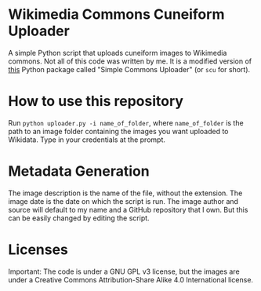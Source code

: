 # Wikimedia Commons Cuneiform Uploader
A simple Python script that uploads cuneiform images to Wikimedia commons. Not all of this code was written by me. It is a modified version of [this](https://github.com/fastily/simple-commons-uploader) Python package called "Simple Commons Uploader" (or `scu` for short). 
# How to use this repository
Run `python uploader.py -i name_of_folder`, where `name_of_folder` is the path to an image folder containing the images you want uploaded to Wikidata. Type in your credentials at the prompt.

# Metadata Generation
The image description is the name of the file, without the extension. The image date is the date on which the script is run.
The image author and source will default to my name and a GitHub repository that I own. But this can be easily changed by editing the script.

# Licenses
Important: The code is under a GNU GPL v3 license, but the images are under a Creative Commons Attribution-Share Alike 4.0 International license.
